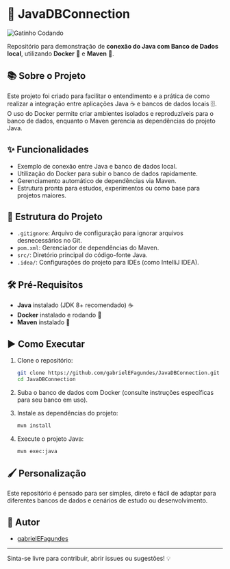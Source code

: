 # 🚀 JavaDBConnection

![Gatinho Codando](https://media0.giphy.com/media/v1.Y2lkPTc5MGI3NjExN3BqY3F6ZXpucnF5YWloNHlpOXkzYzFyamNjNGRuOW9lYm5lNjgyMiZlcD12MV9pbnRlcm5hbF9naWZfYnlfaWQmY3Q9Zw/3oKIPnAiaMCws8nOsE/giphy.gif)

Repositório para demonstração de **conexão do Java com Banco de Dados local**, utilizando **Docker** 🐳 e **Maven** 🧰.

## 📚 Sobre o Projeto

Este projeto foi criado para facilitar o entendimento e a prática de como realizar a integração entre aplicações Java ☕ e bancos de dados locais 🗄️. O uso do Docker permite criar ambientes isolados e reproduzíveis para o banco de dados, enquanto o Maven gerencia as dependências do projeto Java.

## ✨ Funcionalidades

- Exemplo de conexão entre Java e banco de dados local.
- Utilização do Docker para subir o banco de dados rapidamente.
- Gerenciamento automático de dependências via Maven.
- Estrutura pronta para estudos, experimentos ou como base para projetos maiores.

## 📁 Estrutura do Projeto

- `.gitignore`: Arquivo de configuração para ignorar arquivos desnecessários no Git.
- `pom.xml`: Gerenciador de dependências do Maven.
- `src/`: Diretório principal do código-fonte Java.
- `.idea/`: Configurações do projeto para IDEs (como IntelliJ IDEA).

## 🛠️ Pré-Requisitos

- **Java** instalado (JDK 8+ recomendado) ☕
- **Docker** instalado e rodando 🐳
- **Maven** instalado 🧰

## ▶️ Como Executar

1. Clone o repositório:
   ```bash
   git clone https://github.com/gabrielEFagundes/JavaDBConnection.git
   cd JavaDBConnection
   ```

2. Suba o banco de dados com Docker (consulte instruções específicas para seu banco em uso).

3. Instale as dependências do projeto:
   ```bash
   mvn install
   ```

4. Execute o projeto Java:
   ```bash
   mvn exec:java
   ```

## 🖌️ Personalização

Este repositório é pensado para ser simples, direto e fácil de adaptar para diferentes bancos de dados e cenários de estudo ou desenvolvimento.

## 👤 Autor

- [gabrielEFagundes](https://github.com/gabrielEFagundes)

---

Sinta-se livre para contribuir, abrir issues ou sugestões! 💡
